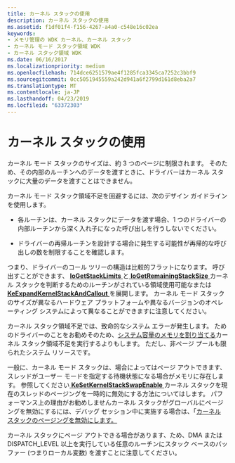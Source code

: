 ```yaml
---
title: カーネル スタックの使用
description: カーネル スタックの使用
ms.assetid: f1df01f4-f156-4267-a4a0-c548e16c02ea
keywords:
- メモリ管理の WDK カーネル、カーネル スタック
- カーネル モード スタック領域 WDK
- カーネル スタック領域 WDK
ms.date: 06/16/2017
ms.localizationpriority: medium
ms.openlocfilehash: 714dce6251579ae4f1285fca3345ca7252c3bbf9
ms.sourcegitcommit: 0cc5051945559a242d941a6f2799d161d8eba2a7
ms.translationtype: MT
ms.contentlocale: ja-JP
ms.lasthandoff: 04/23/2019
ms.locfileid: "63372303"
---
```

# <a name="using-the-kernel-stack"></a>カーネル スタックの使用





カーネル モード スタックのサイズは、約 3 つのページに制限されます。 そのため、その内部のルーチンへのデータを渡すときに、ドライバーはカーネル スタックに大量のデータを渡すことはできません。

カーネル モード スタック領域不足を回避するには、次のデザイン ガイドラインを使用します。

-   各ルーチンは、カーネル スタックにデータを渡す場合、1 つのドライバーの内部ルーチンから深く入れ子になった呼び出しを行うしないでください。

-   ドライバーの再帰ルーチンを設計する場合に発生する可能性が再帰的な呼び出しの数を制限することを確認します。

つまり、ドライバーのコール ツリーの構造は比較的フラットになります。 呼び出すことができます、 [ **IoGetStackLimits** ](https://msdn.microsoft.com/library/windows/hardware/ff549299)と[ **IoGetRemainingStackSize** ](https://msdn.microsoft.com/library/windows/hardware/ff549286)カーネル スタックを判断するためのルーチンがされている領域使用可能なまたは[ **KeExpandKernelStackAndCallout** ](https://msdn.microsoft.com/library/windows/hardware/ff552030)を展開します。 カーネル モード スタックのサイズが異なるハードウェア プラットフォームや異なるバージョンのオペレーティング システムによって異なることができますに注意してください。

カーネル スタック領域不足では、致命的なシステム エラーが発生します。 ためのドライバーのことをお勧めそのため、[システム容量のメモリを割り当てる](allocating-system-space-memory.md)カーネル スタック領域不足を実行するよりもします。 ただし、非ページ プールも限られたシステム リソースです。

一般に、カーネル モード スタックは、場合によってはページ アウトできます、スレッドがユーザー モードを指定する待機状態になる場合がメモリに存在します。 参照してください[ **KeSetKernelStackSwapEnable** ](https://msdn.microsoft.com/library/windows/hardware/ff553262)カーネル スタックを現在のスレッドのページングを一時的に無効にする方法についてはします。 パフォーマンス上の理由がお勧めしませんカーネル スタックがグローバルにページングを無効にするには、デバッグ セッション中に実施する場合は、「[カーネル スタックのページングを無効にします。](https://msdn.microsoft.com/library/windows/hardware/ff541920)

カーネル スタックにページ アウトできる場合があります、ため、DMA または DISPATCH_LEVEL 以上を実行している任意のルーチンにスタック ベースのバッファー (つまりローカル変数) を渡すことに注意してください。

